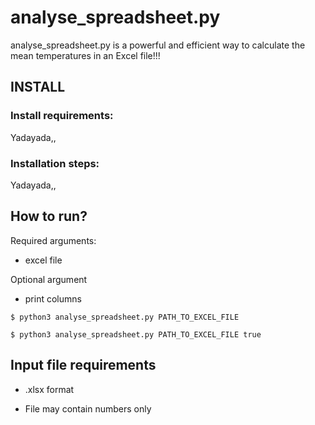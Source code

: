 
# analyse_spreadsheet.py
analyse_spreadsheet.py is a powerful and efficient way to calculate the mean temperatures in an Excel file!!!


## INSTALL

### Install requirements:

   Yadayada,,
   
### Installation steps: 

   Yadayada,,
    
## How to run?
 
 Required arguments:
 * excel file 
 
 Optional argument 
 * print columns 
 
 `$ python3 analyse_spreadsheet.py PATH_TO_EXCEL_FILE` 
 
 `$ python3 analyse_spreadsheet.py PATH_TO_EXCEL_FILE true` 
 
## Input file requirements
   
   * .xlsx format
   
   * File may contain numbers only 
 
 
